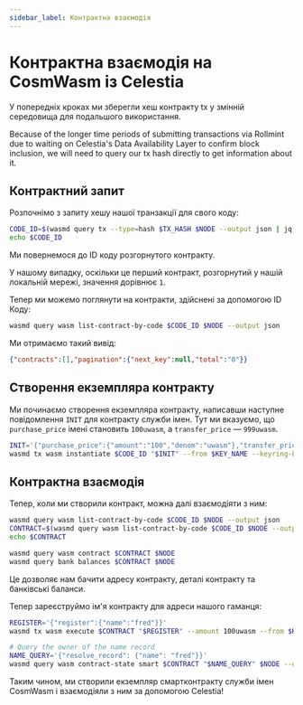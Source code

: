 ```yaml
---
sidebar_label: Контрактна взаємодія
---
```


# Контрактна взаємодія на CosmWasm із Celestia
<!-- markdownlint-disable MD013 -->

У попередніх кроках ми зберегли хеш контракту tx у змінній середовища для подальшого використання.

Because of the longer time periods of submitting transactions via Rollmint due to waiting on Celestia's Data Availability Layer to confirm block inclusion, we will need to query our  tx hash directly to get information about it.

## Контрактний запит

Розпочнімо з запиту хешу нашої транзакції для свого коду:

```sh
CODE_ID=$(wasmd query tx --type=hash $TX_HASH $NODE --output json | jq -r '.logs[0].events[-1].attributes[0].value')
echo $CODE_ID
```

Ми повернемося до ID коду розгорнутого контракту.

У нашому випадку, оскільки це перший контракт, розгорнутий у нашій локальній мережі, значення дорівнює `1`.

Тепер ми можемо поглянути на контракти, здійснені за допомогою ID Коду:

```sh
wasmd query wasm list-contract-by-code $CODE_ID $NODE --output json
```

Ми отримаємо такий вивід:

```json
{"contracts":[],"pagination":{"next_key":null,"total":"0"}}
```

## Створення екземпляра контракту

Ми починаємо створення екземпляра контракту, написавши наступне повідомлення `INIT` для контракту служби імен. Тут ми вказуємо, що `purchase_price` імені становить `100uwasm`, а `transfer_price` — `999uwasm`.

```sh
INIT='{"purchase_price":{"amount":"100","denom":"uwasm"},"transfer_price":{"amount":"999","denom":"uwasm"}}'
wasmd tx wasm instantiate $CODE_ID "$INIT" --from $KEY_NAME --keyring-backend test --label "name service" $TXFLAG -y --no-admin
```

## Контрактна взаємодія

Тепер, коли ми створили контракт, можна далі взаємодіяти з ним:

```sh
wasmd query wasm list-contract-by-code $CODE_ID $NODE --output json
CONTRACT=$(wasmd query wasm list-contract-by-code $CODE_ID $NODE --output json | jq -r '.contracts[-1]')
echo $CONTRACT

wasmd query wasm contract $CONTRACT $NODE
wasmd query bank balances $CONTRACT $NODE
```

Це дозволяє нам бачити адресу контракту, деталі контракту та банківські баланси.

Тепер зареєструймо ім'я контракту для адреси нашого гаманця:

```sh
REGISTER='{"register":{"name":"fred"}}'
wasmd tx wasm execute $CONTRACT "$REGISTER" --amount 100uwasm --from $KEY_NAME $TXFLAG -y

# Query the owner of the name record
NAME_QUERY='{"resolve_record": {"name": "fred"}}'
wasmd query wasm contract-state smart $CONTRACT "$NAME_QUERY" $NODE --output json
```

Таким чином, ми створили екземпляр смартконтракту служби імен CosmWasm і взаємодіяли з ним за допомогою Celestia!
